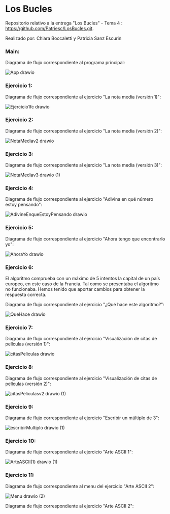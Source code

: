 # Los Bucles
Repositorio relativo a la entrega "Los Bucles" - Tema 4 : https://github.com/Patriesc/LosBucles.git.

Realizado por: Chiara Boccaletti y Patricia Sanz Escurin

### Main:
Diagrama de flujo correspondiente al programa principal:

![App drawio](https://user-images.githubusercontent.com/98825807/155897434-58a92f20-c05a-4f6a-9cf7-874d75097c5b.svg)


### Ejercicio 1:
Diagrama de flujo correspondiente al ejercicio "La nota media (versión 1)":

![Ejercicio1fc drawio](https://user-images.githubusercontent.com/98825807/155880403-16bb5e5b-b224-49d9-ac2d-6fcbab575a02.svg)

### Ejercicio 2:
Diagrama de flujo correspondiente al ejercicio "La nota media (versión 2)":

![NotaMediav2 drawio](https://user-images.githubusercontent.com/98825807/155880619-011e66ad-a296-4169-921e-c228dc6778c6.svg)

### Ejercicio 3:
Diagrama de flujo correspondiente al ejercicio "La nota media (versión 3)":

![NotaMediav3 drawio (1)](https://user-images.githubusercontent.com/98825807/155880836-4594bf13-d2ce-43bf-8614-20b614cce81c.svg)



### Ejercicio 4:
Diagrama de flujo correspondiente al ejercicio "Adivina en qué número estoy pensando":

![AdivineEnqueEstoyPensando drawio](https://user-images.githubusercontent.com/98779707/155859337-2404b5f8-5abc-4eab-8771-935bbaacda55.svg)


### Ejercicio 5:
Diagrama de flujo correspondiente al ejercicio "Ahora tengo que encontrarlo yo":

![AhoraYo drawio](https://user-images.githubusercontent.com/98825807/155895929-098e60ec-3d66-43ff-82a2-330b8bca669b.svg)



### Ejercicio 6:
El algoritmo comprueba con un máximo de 5 intentos la capital de un país europeo, en este caso de la Francia. Tal como se presentaba el algoritmo no funcionaba. Hemos tenido que aportar cambios para obtener la respuesta correcta.

Diagrama de flujo correspondiente al ejercicio "¿Qué hace este algoritmo?":

![QueHace drawio](https://user-images.githubusercontent.com/98779707/155859403-8376ae39-dca2-433b-a114-13f48444cfe0.svg)


### Ejercicio 7:
Diagrama de flujo correspondiente al ejercicio "Visualización de citas de películas (versión 1)":

![citasPeliculas drawio](https://user-images.githubusercontent.com/98825807/155888004-cad52bf9-8f79-40c2-9098-69fdaa8e1fb6.svg)


### Ejercicio 8:
Diagrama de flujo correspondiente al ejercicio "Visualización de citas de películas (versión 2)":

![citasPeliculasv2 drawio (1)](https://user-images.githubusercontent.com/98825807/155889246-5414cd1e-4c1e-4456-b036-8fa83cf5cac6.svg)


### Ejercicio 9:
Diagrama de flujo correspondiente al ejercicio "Escribir un múltiplo de 3":

![escribirMultiplo drawio (1)](https://user-images.githubusercontent.com/98825807/155896321-ac38d40f-a070-4a6f-97a2-7875c5bd017c.svg)



### Ejercicio 10:
Diagrama de flujo correspondiente al ejercicio "Arte ASCII 1":

![ArteASCII(1) drawio (1)](https://user-images.githubusercontent.com/98779707/155899299-fd534d80-d040-4174-b166-ced0da8f460d.svg)

### Ejercicio 11:
Diagrama de flujo correspondiente al menu del ejercicio "Arte ASCII 2":

![Menu drawio (2)](https://user-images.githubusercontent.com/98779707/155899196-35e1e6c9-2965-466e-ad8f-cd87859d21b7.svg)

Diagrama de flujo correspondiente al ejercicio "Arte ASCII 2":



